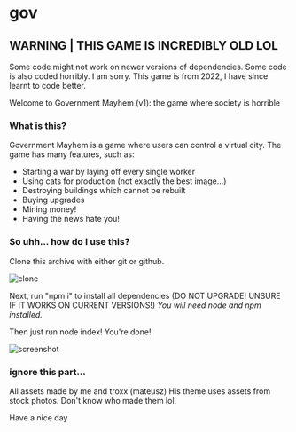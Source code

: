 # gov

## WARNING | THIS GAME IS INCREDIBLY OLD LOL

Some code might not work on newer versions of dependencies. Some code is also coded horribly. I am sorry.
This game is from 2022, I have since learnt to code better.

Welcome to Government Mayhem (v1): the game where society is horrible

### What is this?

Government Mayhem is a game where users can control a virtual city. The game has many features, such as:

- Starting a war by laying off every single worker
- Using cats for production (not exactly the best image...)
- Destroying buildings which cannot be rebuilt
- Buying upgrades
- Mining money!
- Having the news hate you!

### So uhh... how do I use this?

Clone this archive with either git or github.

![clone](https://cdn.discordapp.com/attachments/1093703948084445196/1133402135413919774/image.png)

Next, run "npm i" to install all dependencies (DO NOT UPGRADE! UNSURE IF IT WORKS ON CURRENT VERSIONS!)
*You will need node and npm installed.*

Then just run node index! You're done!

![screenshot](https://media.discordapp.net/attachments/1011435500172742657/1133400639704150026/image.png)

### ignore this part...

All assets made by me and troxx (mateusz)
His theme uses assets from stock photos. Don't know who made them lol.

Have a nice day
